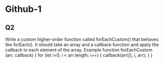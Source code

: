 # Github-1

## Q2

Write a custom higher-order function called forEachCustom() that behaves like forEach(). It should take an array and a callback function and apply the callback to each element of the
array.
Example
function forEachCustom (arr, callback) {
for (let i=0; i < arr.length; i++) {
callback(arr[i], i, arr);
}
}









